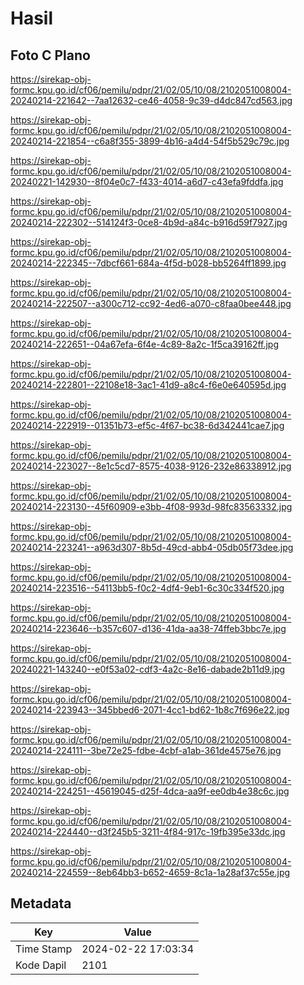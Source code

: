 # Hasil

## Foto C Plano

https://sirekap-obj-formc.kpu.go.id/cf06/pemilu/pdpr/21/02/05/10/08/2102051008004-20240214-221642--7aa12632-ce46-4058-9c39-d4dc847cd563.jpg

https://sirekap-obj-formc.kpu.go.id/cf06/pemilu/pdpr/21/02/05/10/08/2102051008004-20240214-221854--c6a8f355-3899-4b16-a4d4-54f5b529c79c.jpg

https://sirekap-obj-formc.kpu.go.id/cf06/pemilu/pdpr/21/02/05/10/08/2102051008004-20240221-142930--8f04e0c7-f433-4014-a6d7-c43efa9fddfa.jpg

https://sirekap-obj-formc.kpu.go.id/cf06/pemilu/pdpr/21/02/05/10/08/2102051008004-20240214-222302--514124f3-0ce8-4b9d-a84c-b916d59f7927.jpg

https://sirekap-obj-formc.kpu.go.id/cf06/pemilu/pdpr/21/02/05/10/08/2102051008004-20240214-222345--7dbcf661-684a-4f5d-b028-bb5264ff1899.jpg

https://sirekap-obj-formc.kpu.go.id/cf06/pemilu/pdpr/21/02/05/10/08/2102051008004-20240214-222507--a300c712-cc92-4ed6-a070-c8faa0bee448.jpg

https://sirekap-obj-formc.kpu.go.id/cf06/pemilu/pdpr/21/02/05/10/08/2102051008004-20240214-222651--04a67efa-6f4e-4c89-8a2c-1f5ca39162ff.jpg

https://sirekap-obj-formc.kpu.go.id/cf06/pemilu/pdpr/21/02/05/10/08/2102051008004-20240214-222801--22108e18-3ac1-41d9-a8c4-f6e0e640595d.jpg

https://sirekap-obj-formc.kpu.go.id/cf06/pemilu/pdpr/21/02/05/10/08/2102051008004-20240214-222919--01351b73-ef5c-4f67-bc38-6d342441cae7.jpg

https://sirekap-obj-formc.kpu.go.id/cf06/pemilu/pdpr/21/02/05/10/08/2102051008004-20240214-223027--8e1c5cd7-8575-4038-9126-232e86338912.jpg

https://sirekap-obj-formc.kpu.go.id/cf06/pemilu/pdpr/21/02/05/10/08/2102051008004-20240214-223130--45f60909-e3bb-4f08-993d-98fc83563332.jpg

https://sirekap-obj-formc.kpu.go.id/cf06/pemilu/pdpr/21/02/05/10/08/2102051008004-20240214-223241--a963d307-8b5d-49cd-abb4-05db05f73dee.jpg

https://sirekap-obj-formc.kpu.go.id/cf06/pemilu/pdpr/21/02/05/10/08/2102051008004-20240214-223516--54113bb5-f0c2-4df4-9eb1-6c30c334f520.jpg

https://sirekap-obj-formc.kpu.go.id/cf06/pemilu/pdpr/21/02/05/10/08/2102051008004-20240214-223646--b357c607-d136-41da-aa38-74ffeb3bbc7e.jpg

https://sirekap-obj-formc.kpu.go.id/cf06/pemilu/pdpr/21/02/05/10/08/2102051008004-20240221-143240--e0f53a02-cdf3-4a2c-8e16-dabade2b11d9.jpg

https://sirekap-obj-formc.kpu.go.id/cf06/pemilu/pdpr/21/02/05/10/08/2102051008004-20240214-223943--345bbed6-2071-4cc1-bd62-1b8c7f696e22.jpg

https://sirekap-obj-formc.kpu.go.id/cf06/pemilu/pdpr/21/02/05/10/08/2102051008004-20240214-224111--3be72e25-fdbe-4cbf-a1ab-361de4575e76.jpg

https://sirekap-obj-formc.kpu.go.id/cf06/pemilu/pdpr/21/02/05/10/08/2102051008004-20240214-224251--45619045-d25f-4dca-aa9f-ee0db4e38c6c.jpg

https://sirekap-obj-formc.kpu.go.id/cf06/pemilu/pdpr/21/02/05/10/08/2102051008004-20240214-224440--d3f245b5-3211-4f84-917c-19fb395e33dc.jpg

https://sirekap-obj-formc.kpu.go.id/cf06/pemilu/pdpr/21/02/05/10/08/2102051008004-20240214-224559--8eb64bb3-b652-4659-8c1a-1a28af37c55e.jpg


## Metadata

| Key        | Value               |
| ---------- | ------------------- |
| Time Stamp | 2024-02-22 17:03:34 |
| Kode Dapil | 2101                |



